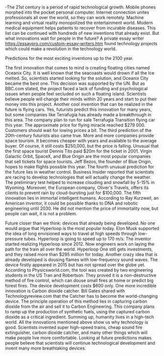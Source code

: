 -The 21st century is a period of rapid technological growth. Mobile phones morphed into the pocket personal computer. Internet connection unites professionals all over the world, so they can work remotely. Machine learning and virtual reality monopolized the entertainment world. Modern medical equipment helps patients to recover from incurable diseases. This list can be continued with hundreds of new inventions that already exist. But what innovations wait for people in the future? A private essay writer https://essaypro.com/custom-essay-writers.htm found technology projects which could make a revolution in the technology world. 

Predictions for the most exciting inventions up to the 2100 year.  

The first innovation that comes to mind is creating floating cities named Oceanix City. It is well known that the seacoasts would drown if all the Ice melted. So, scientists started looking for the solution, and Oceanix City became the best one. This decision was supported by the UN. But as BBC.com stated, the project faced a lack of funding and psychological issues when people feel secluded on such a floating island. Scientists believe people will change their minds within 20 years and start to put their money into this project. 
Another cool invention that can be realized in the future is flying cars. Yes, futurists predict this innovation for many years, but some companies like Terrafugia has already made a breakthrough in this area. The company plan to run for sale Terrafugia Transition flying car this year. The approximate price for flying miracle reached $279 000. Customers should wait for lowing prices a bit. 
The third prediction of the 20th-century futurists also came true. More and more companies provide space tourism. It becomes cheaper with years and available to the average buyer. Of course, it still costs $250,000, but the price is falling. Unusual that the first space tourist Dennis Tito paid $20m for the ticket in 2001. Virgin Galactic Orbit, SpaceX, and Blue Origin are the most popular companies that sell tickets for space tourists. Jeff Bezos, the founder of Blue Origin, hopes to make flights possible this year. 
The fourth unusual prediction for the future lies in weather control. Business Insider reported that scientists are racing to develop technologies that will actually change the weather. The preliminary test helped to increase clouding and snowfall by 5-15% in Wyoming. Moreover, the European company, Oliver's Travels, offers its clients to prevent rain by cloud-bursting just for $100,000. 
The fifth innovation lies in immortal intelligent humans. According to Ray Kurzweil, an American inventor, it could be possible thanks to DNA and robotic engineering until 2030. He did not mention the price of immortality now, but people can wait, it is not a problem. 

Future closer than we think: devices that already being developed.
No one would argue that Hyperloop is the most popular today. Elon Musk supported the idea of long envisioned ways to travel at high speeds through low-pressure tubes. Hyperloop is going to speed up to 170 m/s. The inventor started realizing Hyperloop since 2012. Now engineers work on laying the path for the train all over the world. Hyperloop One still gets investments, and they raised more than $295 million for today. 
Another crazy idea that is already developed is dousing flames with low-frequency sound waves. The device firstly appeared in 2015 but has not spread over the globe yet. According to Physicsworld.com, the tool was created by two engineering students in the US Tran and Robertson. They proved it is a non-destructive method of fire control, which can douse small fires at home or predict big forest fires. The device development costs $600 only. 
One more incredible innovation is Carbon dioxide catcher. Bill Gates shared with Technologyreview.com that the Catcher has to become the world-changing device. The principle operation of this method lies in capturing carbon dioxide from the air and sell it to Carbon Engineering. This company plans to ramp up the production of synthetic fuels, using the captured carbon dioxide as a critical ingredient. 
Summing up, humanity lives in a high-tech world. All the innovations mentioned above show us why technology is good. Scientists invented super high-speed trains, cheap sound fire extinguisher, carbon dioxide catcher, and many other things which will make people live more comfortable. Looking at future predictions makes people believe that scientists will continue technological development and invent many more breathtaking devices.
